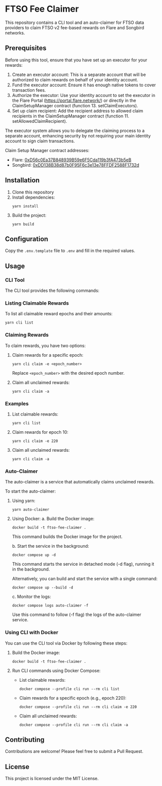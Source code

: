 # FTSO Fee Claimer

This repository contains a CLI tool and an auto-claimer for FTSO data providers to claim FTSO v2 fee-based rewards on Flare and Songbird networks.

## Prerequisites

Before using this tool, ensure that you have set up an executor for your rewards:

1. Create an executor account: This is a separate account that will be authorized to claim rewards on behalf of your identity account.
2. Fund the executor account: Ensure it has enough native tokens to cover transaction fees.
3. Authorize the executor: Use your identity account to set the executor in the Flare Portal (https://portal.flare.network/) or directly in the ClaimSetupManager contract (function 13. setClaimExecutors).
4. Set up claim recipient: Add the recipient address to allowed claim recipients in the ClaimSetupManager contract (function 11. setAllowedClaimRecipient).

The executor system allows you to delegate the claiming process to a separate account, enhancing security by not requiring your main identity account to sign claim transactions.

Claim Setup Manager contract addresses:
- Flare: [0xD56c0Ea37B848939B59e6F5Cda119b3fA473b5eB](https://flare-explorer.flare.network/address/0xD56c0Ea37B848939B59e6F5Cda119b3fA473b5eB)
- Songbird: [0xDD138B38d87b0F95F6c3e13e78FFDF2588F1732d](https://songbird-explorer.flare.network/address/0xDD138B38d87b0F95F6c3e13e78FFDF2588F1732d)

## Installation

1. Clone this repository
2. Install dependencies:
   ```
   yarn install
   ```
3. Build the project:
   ```
   yarn build
   ```

## Configuration

Copy the `.env.template` file to `.env` and fill in the required values.

## Usage

### CLI Tool

The CLI tool provides the following commands:

### Listing Claimable Rewards

To list all claimable reward epochs and their amounts:

```
yarn cli list
```

### Claiming Rewards

To claim rewards, you have two options:

1. Claim rewards for a specific epoch:
   ```
   yarn cli claim -e <epoch_number>
   ```
   Replace `<epoch_number>` with the desired epoch number.

2. Claim all unclaimed rewards:
   ```
   yarn cli claim -a
   ```

### Examples

1. List claimable rewards:
   ```
   yarn cli list
   ```

2. Claim rewards for epoch 10:
   ```
   yarn cli claim -e 220
   ```

3. Claim all unclaimed rewards:
   ```
   yarn cli claim -a

### Auto-Claimer

The auto-claimer is a service that automatically claims unclaimed rewards.

To start the auto-claimer:

1. Using yarn:
   ```
   yarn auto-claimer
   ```

2. Using Docker:
   a. Build the Docker image:
      ```
      docker build -t ftso-fee-claimer .
      ```
      This command builds the Docker image for the project.

   b. Start the service in the background:
      ```
      docker compose up -d
      ```
      This command starts the service in detached mode (-d flag), running it in the background.

   Alternatively, you can build and start the service with a single command:
   ```
   docker compose up --build -d
   ```
   c. Monitor the logs:
      ```
      docker compose logs auto-claimer -f
      ```
      Use this command to follow (-f flag) the logs of the auto-claimer service.

### Using CLI with Docker

You can use the CLI tool via Docker by following these steps:

1. Build the Docker image:
   ```
   docker build -t ftso-fee-claimer .
   ```

2. Run CLI commands using Docker Compose:

   - List claimable rewards:
     ```
     docker compose --profile cli run --rm cli list
     ```

   - Claim rewards for a specific epoch (e.g., epoch 220):
     ```
     docker compose --profile cli run --rm cli claim -e 220
     ```

   - Claim all unclaimed rewards:
     ```
     docker compose --profile cli run --rm cli claim -a
     ```

## Contributing

Contributions are welcome! Please feel free to submit a Pull Request.

## License

This project is licensed under the MIT License.
